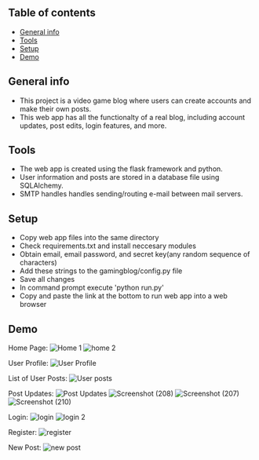 ## Table of contents
* [General info](#general-info)
* [Tools](#tools)
* [Setup](#setup)
* [Demo](#demo)

## General info
* This project is a video game blog where users can create accounts and make their own posts. 
* This web app has all the functionalty of a real blog, including account updates, post edits, login features, and more.
	
## Tools
* The web app is created using the flask framework and python.
* User information and posts are stored in a database file using SQLAlchemy.
* SMTP handles handles sending/routing e-mail between mail servers.

	
## Setup
* Copy web app files into the same directory
* Check requirements.txt and install neccesary modules
* Obtain email, email password, and secret key(any random sequence of characters)
* Add these strings to the gamingblog/config.py file
* Save all changes
* In command prompt execute 'python run.py'
* Copy and paste the link at the bottom to run web app into a web browser

## Demo
Home Page:
![Home 1](https://user-images.githubusercontent.com/76886099/131588710-2aa4d18e-9af4-4db0-abd5-3eb9b813ecbf.png)
![home 2](https://user-images.githubusercontent.com/76886099/131588743-f85b8566-c07e-4de8-a4d2-a4b43fbe2935.png)

User Profile:
![User Profile](https://user-images.githubusercontent.com/76886099/131588769-c19c9e9d-9199-4330-9c64-647f279b2ac3.png)

List of User Posts:
![User posts](https://user-images.githubusercontent.com/76886099/131588785-44e1ad56-dc0c-47b5-a040-7985e63e56ab.png)

Post Updates:
![Post Updates](https://user-images.githubusercontent.com/76886099/131589585-d768af99-8dd1-4d53-9fd0-aaecfaec2cea.png)
![Screenshot (208)](https://user-images.githubusercontent.com/76886099/131589588-3dab40c9-5f7b-48a8-872c-0805c367f62a.png)
![Screenshot (207)](https://user-images.githubusercontent.com/76886099/131589587-e0083a99-0b1e-447e-8c50-ae131ccec545.png)
![Screenshot (210)](https://user-images.githubusercontent.com/76886099/131589686-7c53c965-5665-48e3-9b33-de71a816471e.png)


Login:
![login](https://user-images.githubusercontent.com/76886099/131588817-9f73da5c-8caf-4429-a9e9-a10edd277af8.png)
![login 2](https://user-images.githubusercontent.com/76886099/131588827-71067848-f16f-4c4a-8e66-7142ab135a7f.png)

Register:
![register](https://user-images.githubusercontent.com/76886099/131588845-16b817fe-714c-4457-9a58-79cf671e377a.png)

New Post:
![new post](https://user-images.githubusercontent.com/76886099/131588858-9a861c3f-5199-4f3f-b16a-efebf2ba9f36.png)



